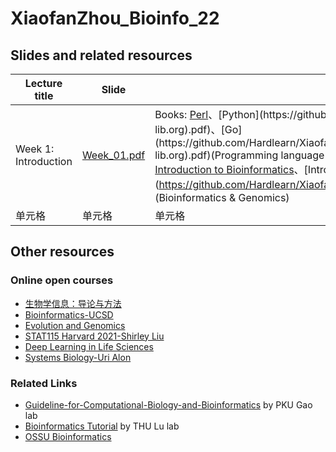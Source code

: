 # XiaofanZhou_Bioinfo_22

## Slides and related resources 
|  Lecture title   | Slide  | Resources  | Lab |
|  ----  | ----  | ----  | ---- | 
| Week 1: Introduction  | [Week_01.pdf](https://github.com/Hardlearn/XiaofanZhou_Bioinfo_22/blob/main/Slides/Week_01.pdf) | Books: [Perl](https://github.com/Hardlearn/XiaofanZhou_Bioinfo_22/blob/main/Books/Learning%20Perl%20Making%20Easy%20Things%20Easy%20and%20Hard%20Things%20Possible%2C%207th%20Edition%20by%20Randal%20L.%20Schwartz%2C%20brian%20d%20foy%2C%20Tom%20Phoenix%20(z-lib.org).pdf)、[Python](https://github.com/Hardlearn/XiaofanZhou_Bioinfo_22/blob/main/Books/Learning%20Python%20powerful%20object-oriented%20programming%20by%20Mark%20Lutz%20(z-lib.org).pdf)、[Go](https://github.com/Hardlearn/XiaofanZhou_Bioinfo_22/blob/main/Books/The%20Go%20Programming%20Language%20by%20Alan%20A.%20A.%20Donovan%2C%20Brian%20W.%20Kernighan%20(z-lib.org).pdf)(Programming language ); <br> [Introduction to Bioinformatics](https://github.com/Hardlearn/XiaofanZhou_Bioinfo_22/blob/main/Books/Introduction%20to%20bioinformatics%20by%20Lesk%2C%20Arthur%20M.%20(z-lib.org).pdf)、[Introduction to Genomics](https://github.com/Hardlearn/XiaofanZhou_Bioinfo_22/blob/main/Books/Introduction%20to%20Genomics%20by%20Arthur%20M.%20Lesk%20(z-lib.org).pdf)、[Bioinformatics and functional genomics]()(Bioinformatics & Genomics)| Slide:[Day_01.pdf](https://github.com/Hardlearn/XiaofanZhou_Bioinfo_22/blob/main/Lab/Day_01/Day_01.pdf) <br> material: [Day_01_Practice_material](https://github.com/Hardlearn/XiaofanZhou_Bioinfo_22/blob/main/Lab/Day_01/practical_material.tar.gz)|
| 单元格  | 单元格 | 单元格 | |

## Other resources
### Online open courses
+ [生物学信息：导论与方法](http://zh.coursera.org/learn/sheng-wu-xin-xi-xue)
+ [Bioinformatics-UCSD](http://www.coursera.org/specializations/bioinformatics)
+ [Evolution and Genomics](http://evomics.org/)
+ [STAT115 Harvard 2021-Shirley Liu](https://liulab-dfci.github.io/bioinfo-combio/index.html)
+ [Deep Learning in Life Sciences](https://mit6874.github.io/)
+ [Systems Biology-Uri Alon](https://www.youtube.com/watch?v=N6VZeWuME_A&list=PLLbr-B8cNbo6v4kc68JowzUeAYdh6gdQH)

### Related Links
+ [Guideline-for-Computational-Biology-and-Bioinformatics](https://github.com/gao-lab/Guideline-for-Computational-Biology-and-Bioinformatics) by PKU Gao lab
+ [Bioinformatics Tutorial](https://book.ncrnalab.org/teaching/) by THU Lu lab
+ [OSSU Bioinformatics](https://github.com/ossu/bioinformatics)
